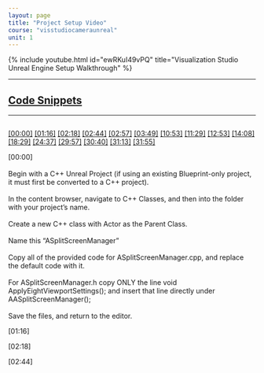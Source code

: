 ```yaml
---
layout: page
title: "Project Setup Video"
course: "visstudiocameraunreal"
unit: 1
---
```

{% include youtube.html id="ewRKuI49vPQ" title="Visualization Studio Unreal Engine Setup Walkthrough" %}

---

## <a href="codesnippets.md" target="_blank">Code Snippets</a>

---
<div style="height: 500px; overflow: scroll;">

<a href="#[00:00]">[00:00]</a>
<a href="#[01:16]">[01:16]</a>
<a href="#[02:18]">[02:18]</a>
<a href="#[02:44]">[02:44]</a>
<a href="#[02:57]">[02:57]</a>
<a href="#[03:49]">[03:49]</a>
<a href="#[10:53]">[10:53]</a>
<a href="#[11:29]">[11:29]</a>
<a href="#[12:53]">[12:53]</a>
<a href="#[14:08]">[14:08]</a>
<a href="#[18:29]">[18:29]</a>
<a href="#[24:37]">[24:37]</a>
<a href="#[29:57]">[29:57]</a>
<a href="#[30:40]">[30:40]</a>
<a href="#[31:13]">[31:13]</a>
<a href="#[31:55]">[31:55]</a>

<p id="[00:00]">[00:00]
<br><br>
Begin with a C++ Unreal Project (if using an existing Blueprint-only project, it must first be converted to a C++ project).
<br><br>
In the content browser, navigate to C++ Classes, and then into the folder with your project’s name.
<br><br>
Create a new C++ class with Actor as the Parent Class. 
<br><br>
Name this “ASplitScreenManager”
<br><br>
Copy all of the provided code for ASplitScreenManager.cpp, and replace the default code with it.
<br><br>
For ASplitScreenManager.h copy ONLY the line void ApplyEightViewportSettings(); and insert that line directly under AASplitScreenManager();
<br><br>
Save the files, and return to the editor.

</p>
<p id="[01:16]">[01:16]</p>
<p id="[02:18]">[02:18]</p>
<p id="[02:44]">[02:44]</p>
<p id="[02:57]">[02:57]</p>
<p id="[03:49]">[03:49]</p>
<p id="[10:53]">[10:53]</p>
<p id="[11:29]">[11:29]</p>
<p id="[12:53]">[12:53]</p>
<p id="[14:08]">[14:08]</p>
<p id="[18:29]">[18:29]</p>
<p id="[24:37]">[24:37]</p>
<p id="[29:57]">[29:57]</p>
<p id="[30:40]">[30:40]</p>
<p id="[31:13]">[31:13]</p>
<p id="[31:55]">[31:55]</p>
</div>